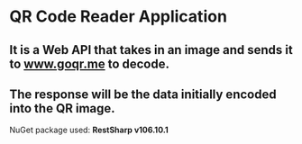 # QR Code Reader Application

## It is a Web API that takes in an image and sends it to www.goqr.me to decode.
## The response will be the data initially encoded into the QR image.

NuGet package used:
**RestSharp v106.10.1**
